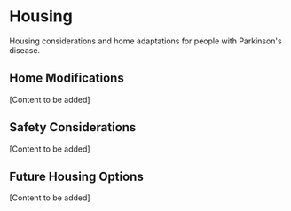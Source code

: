 # Housing

Housing considerations and home adaptations for people with Parkinson's disease.

## Home Modifications

[Content to be added]

## Safety Considerations

[Content to be added]

## Future Housing Options

[Content to be added]